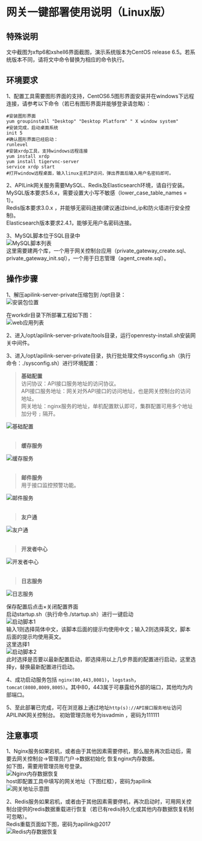 # 网关一键部署使用说明（Linux版）
## 特殊说明 
文中截图为xftp6和xshell6界面截图，演示系统版本为CentOS release 6.5。若系统版本不同，请将文中命令替换为相应的命令执行。
## 环境要求
1、配置工具需要图形界面的支持，CentOS6.5图形界面安装并在windows下远程连接，请参考以下命令（若已有图形界面并能够登录请忽略）：
```
#安装图形界面
yum groupinstall "Desktop" "Desktop Platform" " X window system"
#安装完成，启动桌面系统
init 5
#确认图形界面已经启动：
runlevel
#安装xrdp工具，支持windows远程连接
yum install xrdp
yum install tigervnc-server 
service xrdp start
#打开window远程桌面，输入linux主机IP访问，弹出界面后输入用户名密码即可。
```  

2、APILink网关服务需要MySQL、Redis及Elasticsearch环境，请自行安装。  
MySQL版本要求5.6.x，需要设置大小写不敏感（lower_case_table_names = 1）。  
Redis版本要求3.0.x ，并能够无密码连接(建议通过bind_ip和防火墙进行安全控制)。  
Elasticsearch版本要求2.4.1，能够无用户名密码连接。   

3、MySQL脚本位于SQL目录中  
![MySQL脚本列表](/articles/apigateway/3-/images/deploy2.1.png)  
这里需要建两个库，一个用于网关控制台应用（private_gateway_create.sql、private_gateway_init.sql），一个用于日志管理（agent_create.sql）。

## 操作步骤
1、解压apilink-server-private压缩包到 /opt目录：  
![安装包位置](/articles/apigateway/3-/images/deploy3.1.png)  

在workdir目录下所部署工程如下图：  
![web应用列表](/articles/apigateway/3-/images/deploy3.2.png) 

2、进入/opt/apilink-server-private/tools目录，运行openresty-install.sh安装网关中间件。  

3、进入/opt/apilink-server-private目录，执行批处理文件sysconfig.sh（执行命令：./sysconfig.sh）进行环境配置：  
> **基础配置**  
访问协议：API接口服务地址的访问协议。  
API接口服务地址：网关对外API接口的访问地址，也是网关控制台的访问地址。  
网关地址：nginx服务的地址，单机配置默认即可，集群配置可用多个地址加分号 `;` 隔开。  

![基础配置](/articles/apigateway/3-/images/deploy3.3.png)  
<br/>
> **缓存服务**  

![缓存服务](/articles/apigateway/3-/images/deploy3.4.png)  
<br/>
> **邮件服务**  
用于接口监控预警功能。  

![邮件服务](/articles/apigateway/3-/images/deploy3.5.png)  
<br/>
> **友户通**  

![友户通](/articles/apigateway/3-/images/deploy3.6.png)  
<br/>
> **开发者中心**  

![开发者中心](/articles/apigateway/3-/images/deploy3.7.png)  
<br/>
> **日志服务**  

![日志服务](/articles/apigateway/3-/images/deploy3.8.png)  

保存配置后点击×关闭配置界面  
启动startup.sh（执行命令./startup.sh）进行一键启动  
![启动脚本1](/articles/apigateway/3-/images/deploy3.9.png)  
输入1则选择简体中文，该脚本后面的提示均使用中文；输入2则选择英文，脚本后面的提示均使用英文。  
这里选择1  
![启动脚本2](/articles/apigateway/3-/images/deploy3.10.png)  
此时选择是否要以最新配置启动，即选择用以上几步界面的配置进行启动，这里选择y，替换最新配置进行启动。
  
4、成功启动服务包括 `nginx(80,443,8081)`，`logstash`，`tomcat(8080,8009,8005)`。其中80，443属于可暴露给外部的端口，其他均为内部端口。
  
5、至此部署已完成，可在浏览器上通过地址`http(s)://API接口服务地址`访问APILINK网关控制台。
初始管理员账号为isvadmin ，密码为111111

## 注意事项
1、Nginx服务如果宕机，或者由于其他因素需要停机，那么服务再次启动后，需要去网关控制台->管理员门户->数据初始化 恢复nginx内存数据。  
如下图，需要用管理员账号登录。  
![Nginx内存数据恢复](/articles/apigateway/3-/images/deploy4.1.png)  
host即配置工具中填写的网关地址（下图红框），密码为apilink  
![网关地址示意图](/articles/apigateway/3-/images/deploy4.2.png)  

2、Redis服务如果宕机，或者由于其他因素需要停机，再次启动时，可用网关控制台提供的redis数据重载进行恢复（若已有redis持久化或其他内存数据恢复机制可忽略）。  
Redis重载页面如下图，密码为apilink@2017  
![Redis内存数据恢复](/articles/apigateway/3-/images/deploy4.3.png) 
